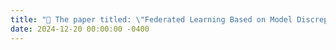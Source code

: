 ```yaml
---
title: "📝 The paper titled: \"Federated Learning Based on Model Discrepancy and Variance Reduction\" has been accepted by the journal TNNLS."
date: 2024-12-20 00:00:00 -0400
---
```

